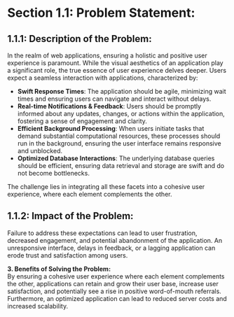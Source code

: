 # Section 1.1: **Problem Statement:**

## 1.1.1: **Description of the Problem:**

In the realm of web applications, ensuring a holistic and positive user experience is paramount. While the visual aesthetics of an application play a significant role, the true essence of user experience delves deeper. Users expect a seamless interaction with applications, characterized by:

- **Swift Response Times**: The application should be agile, minimizing wait times and ensuring users can navigate and interact without delays.
- **Real-time Notifications & Feedback**: Users should be promptly informed about any updates, changes, or actions within the application, fostering a sense of engagement and clarity.
- **Efficient Background Processing**: When users initiate tasks that demand substantial computational resources, these processes should run in the background, ensuring the user interface remains responsive and unblocked.
- **Optimized Database Interactions**: The underlying database queries should be efficient, ensuring data retrieval and storage are swift and do not become bottlenecks.

The challenge lies in integrating all these facets into a cohesive user experience, where each element complements the other.

## 1.1.2: **Impact of the Problem:**

Failure to address these expectations can lead to user frustration, decreased engagement, and potential abandonment of the application. An unresponsive interface, delays in feedback, or a lagging application can erode trust and satisfaction among users.

**3. Benefits of Solving the Problem:**  
By ensuring a cohesive user experience where each element complements the other, applications can retain and grow their user base, increase user satisfaction, and potentially see a rise in positive word-of-mouth referrals. Furthermore, an optimized application can lead to reduced server costs and increased scalability.

